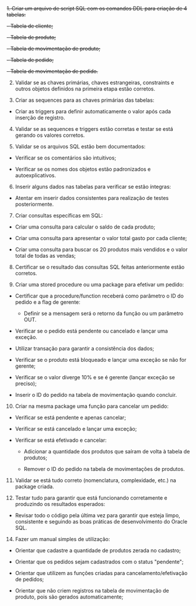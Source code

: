 ~~1. Criar um arquivo de script SQL com os comandos DDL para criação de 4 tabelas:~~

~~- Tabela de cliente;~~

~~- Tabela de produto;~~

~~- Tabela de movimentação de produto;~~

~~- Tabela de pedido;~~

~~- Tabela de movimentação de pedido.~~


2. Validar se as chaves primárias, chaves estrangeiras, constraints e outros objetos definidos na primeira etapa estão corretos.


3. Criar as sequences para as chaves primárias das tabelas:

- Criar as triggers para definir automaticamente o valor após cada inserção de registro.


4. Validar se as sequences e triggers estão corretas e testar se está gerando os valores corretos.


5. Validar se os arquivos SQL estão bem documentados:

- Verificar se os comentários são intuitivos;

- Verificar se os nomes dos objetos estão padronizados e autoexplicativos.


6. Inserir alguns dados nas tabelas para verificar se estão íntegras:

- Atentar em inserir dados consistentes para realização de testes posteriormente.


7. Criar consultas específicas em SQL:

- Criar uma consulta para calcular o saldo de cada produto;

- Criar uma consulta para apresentar o valor total gasto por cada cliente;

- Criar uma consulta para buscar os 20 produtos mais vendidos e o valor total de todas as vendas;


8. Certificar se o resultado das consultas SQL feitas anteriormente estão corretos.


9. Criar uma stored procedure ou uma package para efetivar um pedido:

- Certificar que a procedure/function receberá como parâmetro o ID do pedido e a flag de gerente:

   - Definir se a mensagem será o retorno da função ou um parâmetro OUT.

- Verificar se o pedido está pendente ou cancelado e lançar uma exceção.

- Utilizar transação para garantir a consistência dos dados;

- Verificar se o produto está bloqueado e lançar uma exceção se não for gerente;

- Verificar se o valor diverge 10% e se é gerente (lançar exceção se preciso);

- Inserir o ID do pedido na tabela de movimentação quando concluir.


10. Criar na mesma package uma função para cancelar um pedido:

- Verificar se está pendente e apenas cancelar;

- Verificar se está cancelado e lançar uma exceção;

- Verificar se está efetivado e cancelar:

   - Adicionar a quantidade dos produtos que saíram de volta à tabela de produtos;

   - Remover o ID do pedido na tabela de movimentações de produtos.


11. Validar se está tudo correto (nomenclatura, complexidade, etc.) na package criada.


13. Testar tudo para garantir que está funcionando corretamente e produzindo os resultados esperados:

   - Revisar todo o código pela última vez para garantir que esteja limpo, consistente e seguindo as boas práticas de desenvolvimento do Oracle SQL.


14. Fazer um manual simples de utilização:

   - Orientar que cadastre a quantidade de produtos zerada no cadastro;

   - Orientar que os pedidos sejam cadastrados com o status "pendente";

   - Orientar que utilizem as funções criadas para cancelamento/efetivação de pedidos;

   - Orientar que não criem registros na tabela de movimentação de produto, pois são gerados automaticamente;

